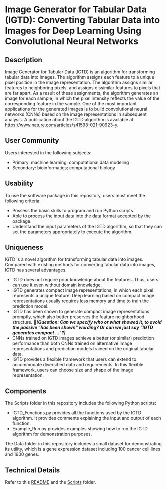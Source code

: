 # Image Generator for Tabular Data (IGTD): Converting Tabular Data into Images for Deep Learning Using Convolutional Neural Networks

## Description

Image Generator for Tabular Data (IGTD) is an algorithm for transforming tabular data into images. The algorithm assigns each feature to a unique pixel position in the image representation. The algorithm assigns similar features to neighboring pixels, and assigns dissimilar features to pixels that are far apart. As a result of these assignments, the algorithm generates an image for each sample, in which the pixel intensity reflects the value of the corresponding feature in the sample. One of the most important applications for the generated images is to build convolutional neural networks (CNNs) based on the image representations in subsequent analysis. A publication about the IGTD algorithm is available at https://www.nature.com/articles/s41598-021-90923-y.

## User Community
Users interested in the following subjects:
- Primary: machine learning; computational data modeling
- Secondary: bioinformatics; computational biology

## Usability

To use the software package in this repository,  users must meet the following criteria:
* Possess the basic skills to program and run Python scripts. 
* Able to process the input data into the data format accepted by the package. 
* Understand the input parameters of the IGTD algorithm, so that they can set the parameters appropriately to execute the algorithm.

## Uniqueness

IGTD is a novel algorithm for transforming tabular data into images. Compared with existing methods for converting tabular data into images, IGTD has several advantages. 
- IGTD does not require prior knowledge about the features. Thus, users can use it even without domain knowledge. 
- IGTD generates compact image representations, in which each pixel represents a unique feature. Deep learning based on compact image representations usually requires less memory and time to train the prediction model.
- IGTD has been shown to generate compact image representations promptly, which also better preserves the feature neighborhood structure. 
&#x1F534;_**(Question: Can we specify who or what showed it, to avoid the passive "has been shown" wording? Or can we just say "IGTD generates compact ..."?)**_
- CNNs trained on IGTD images achieve a better (or similar) prediction performance than both CNNs trained on alternative image representations and prediction models trained on the original tabular data. 
- IGTD provides a flexible framework that users can extend to accommodate diversified data and requirements. In this flexible framework, users can choose size and shape of the image representation.  

## Components

The Scripts folder in this repository includes the following Python scripts: 
* IGTD_Functions.py provides all the functions used by the IGTD algorithm. It provides comments explaining the input and output of each function.
* Example_Run.py provides examples showing how to run the IGTD algorithm for demonstration purposes.

The Data folder in this repository includes a small dataset for demonstrating its utility, which is a gene expression dataset including 100 cancer cell lines and 1600 genes. 

## Technical Details

Refer to this [README](./Scripts/README.md) and the [Scripts](./Scripts) folder.

